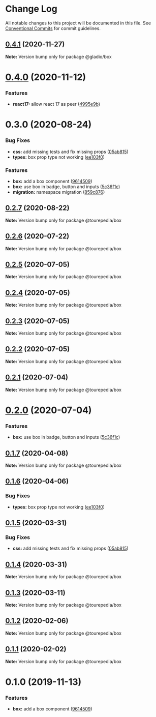 # Change Log

All notable changes to this project will be documented in this file.
See [Conventional Commits](https://conventionalcommits.org) for commit guidelines.

## [0.4.1](https://github.com/sembark/gladio/compare/@gladio/box@0.4.0...@gladio/box@0.4.1) (2020-11-27)

**Note:** Version bump only for package @gladio/box





# [0.4.0](https://github.com/sembark/gladio/compare/@gladio/box@0.3.0...@gladio/box@0.4.0) (2020-11-12)


### Features

* **react17:** allow react 17 as peer ([4995e9b](https://github.com/sembark/gladio/commit/4995e9b))





# 0.3.0 (2020-08-24)


### Bug Fixes

* **css:** add missing tests and fix missing props ([05ab815](https://github.com/sembark/gladio/commit/05ab815))
* **types:** box prop type not working ([ee103f0](https://github.com/sembark/gladio/commit/ee103f0))


### Features

* **box:** add a box component ([9614509](https://github.com/sembark/gladio/commit/9614509))
* **box:** use box in badge, button and inputs ([5c36f1c](https://github.com/sembark/gladio/commit/5c36f1c))
* **migration:** namespace migration ([859c876](https://github.com/sembark/gladio/commit/859c876))





## [0.2.7](https://github.com/sembark/gladio/compare/@tourepedia/box@0.2.6...@tourepedia/box@0.2.7) (2020-08-22)

**Note:** Version bump only for package @tourepedia/box





## [0.2.6](https://github.com/tourepedia/tp-ui/compare/@tourepedia/box@0.2.5...@tourepedia/box@0.2.6) (2020-07-22)

**Note:** Version bump only for package @tourepedia/box





## [0.2.5](https://github.com/tourepedia/tp-ui/compare/@tourepedia/box@0.2.4...@tourepedia/box@0.2.5) (2020-07-05)

**Note:** Version bump only for package @tourepedia/box





## [0.2.4](https://github.com/tourepedia/tp-ui/compare/@tourepedia/box@0.2.3...@tourepedia/box@0.2.4) (2020-07-05)

**Note:** Version bump only for package @tourepedia/box





## [0.2.3](https://github.com/tourepedia/tp-ui/compare/@tourepedia/box@0.2.2...@tourepedia/box@0.2.3) (2020-07-05)

**Note:** Version bump only for package @tourepedia/box





## [0.2.2](https://github.com/tourepedia/tp-ui/compare/@tourepedia/box@0.2.1...@tourepedia/box@0.2.2) (2020-07-05)

**Note:** Version bump only for package @tourepedia/box





## [0.2.1](https://github.com/tourepedia/tp-ui/compare/@tourepedia/box@0.2.0...@tourepedia/box@0.2.1) (2020-07-04)

**Note:** Version bump only for package @tourepedia/box





# [0.2.0](https://github.com/tourepedia/tp-ui/compare/@tourepedia/box@0.1.7...@tourepedia/box@0.2.0) (2020-07-04)


### Features

* **box:** use box in badge, button and inputs ([5c36f1c](https://github.com/tourepedia/tp-ui/commit/5c36f1c))





## [0.1.7](https://github.com/tourepedia/tp-ui/compare/@tourepedia/box@0.1.6...@tourepedia/box@0.1.7) (2020-04-08)

**Note:** Version bump only for package @tourepedia/box





## [0.1.6](https://github.com/tourepedia/tp-ui/compare/@tourepedia/box@0.1.5...@tourepedia/box@0.1.6) (2020-04-06)


### Bug Fixes

* **types:** box prop type not working ([ee103f0](https://github.com/tourepedia/tp-ui/commit/ee103f0))





## [0.1.5](https://github.com/tourepedia/tp-ui/compare/@tourepedia/box@0.1.4...@tourepedia/box@0.1.5) (2020-03-31)


### Bug Fixes

* **css:** add missing tests and fix missing props ([05ab815](https://github.com/tourepedia/tp-ui/commit/05ab815))





## [0.1.4](https://github.com/tourepedia/tp-ui/compare/@tourepedia/box@0.1.3...@tourepedia/box@0.1.4) (2020-03-31)

**Note:** Version bump only for package @tourepedia/box





## [0.1.3](https://github.com/tourepedia/tp-ui/compare/@tourepedia/box@0.1.2...@tourepedia/box@0.1.3) (2020-03-11)

**Note:** Version bump only for package @tourepedia/box





## [0.1.2](https://github.com/tourepedia/tp-ui/compare/@tourepedia/box@0.1.1...@tourepedia/box@0.1.2) (2020-02-06)

**Note:** Version bump only for package @tourepedia/box





## [0.1.1](https://github.com/tourepedia/tp-ui/compare/@tourepedia/box@0.1.0...@tourepedia/box@0.1.1) (2020-02-02)

**Note:** Version bump only for package @tourepedia/box





# 0.1.0 (2019-11-13)


### Features

* **box:** add a box component ([9614509](https://github.com/tourepedia/tp-ui/commit/9614509))

